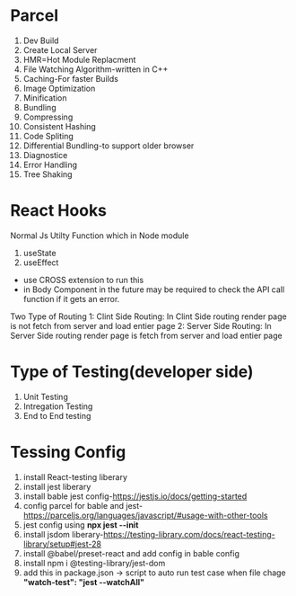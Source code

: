 # Parcel

1. Dev Build
2. Create Local Server
3. HMR=Hot Module Replacment
4. File Watching Algorithm-written in C++
5. Caching-For faster Builds
6. Image Optimization
7. Minification
8. Bundling
9. Compressing
10. Consistent Hashing
11. Code Spliting
12. Differential Bundling-to support older browser
13. Diagnostice
14. Error Handling
15. Tree Shaking

# React Hooks

Normal Js Utilty Function which in Node module

1. useState
2. useEffect

- use CROSS extension to run this
- in Body Component in the future may be required to check the API call function if it gets an error.

Two Type of Routing
1: Clint Side Routing: In Clint Side routing render page is not fetch from server and load entier page
2: Server Side Routing: In Server Side routing render page is fetch from server and load entier page

# Type of Testing(developer side)

1. Unit Testing
2. Intregation Testing
3. End to End testing

# Tessing Config

1. install React-testing liberary
2. install jest liberary
3. install bable jest config-https://jestjs.io/docs/getting-started
4. config parcel for bable and jest-https://parceljs.org/languages/javascript/#usage-with-other-tools
5. jest config using **npx jest --init**
6. install jsdom liberary-https://testing-library.com/docs/react-testing-library/setup#jest-28
7. install @babel/preset-react and add config in bable config
8. install npm i @testing-library/jest-dom
9. add this in package.json -> script to auto run test case when file chage **"watch-test": "jest --watchAll"**
